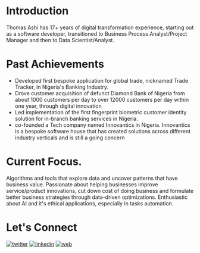 # Introduction 

Thomas Ashi has 17+ years of digital transformation experience, starting out as a software developer, transitioned to Business Process Analyst/Project Manager and then to Data Scientist/Analyst.

# Past Achievements

+ Developed first bespoke application for global trade, nicknamed Trade Tracker, in Nigeria's Banking Industry. 
+ Drove customer acquisition of defunct Diamond Bank of Nigeria from about 1000 customers per day to over 12000 customers per day within one year, through digital innovation
+ Led implementation of the first fingerprint biometric customer identity solution for in-branch banking services in Nigeria.
+ co-founded a Tech company named Innovantics in Nigeria. Innovantics is a bespoke software house that has created solutions across different industry verticals and is still a going concern

# Current Focus.
Algorithms and tools that explore data and uncover patterns that have business value. Passionate about helping businesses improve service/product innovations, cut down cost of doing business and formulate better business strategies through data-driven optimizations. Enthusiastic about AI and it's ethical applications, especially in tasks automation.

# Let's Connect
[![twitter](https://user-images.githubusercontent.com/84896110/233870255-b57ecbcc-b9c4-4459-961b-7cd45f6b2064.png)](https://twitter.com/anafehashi)
[![linkedin](https://user-images.githubusercontent.com/84896110/233870716-88e0e929-4d6e-4648-933e-2ae89bd250b8.png)](https://www.linkedin.com/in/anafeh/)
[![web](https://user-images.githubusercontent.com/84896110/234762016-e3008be2-48da-46ca-b559-00225e670a6b.png)](https://ashitom.github.io/)

